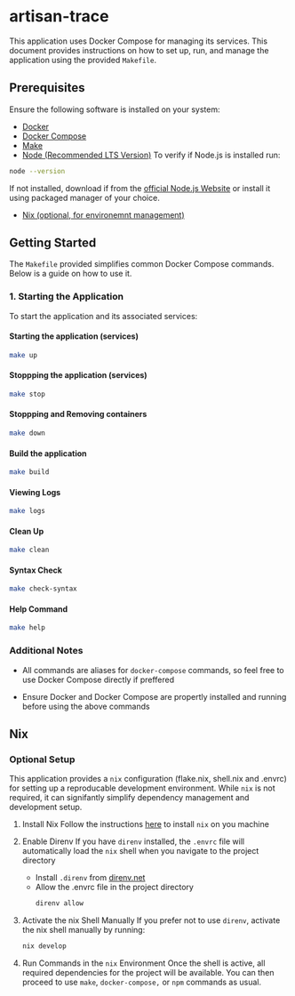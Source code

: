 # artisan-trace

This application uses Docker Compose for managing its services. This document 
provides instructions on how to set up, run, and manage the application using 
the provided `Makefile`.

## Prerequisites

Ensure the following software is installed on your system:

- [Docker](https://www.docker.com/)
- [Docker Compose](https://docs.docker.com/compose/)
- [Make](https://www.gnu.org/software/make/)
- [Node (Recommended LTS Version)](https://nodejs.org/en/download)
To verify if Node.js is installed run:
```bash
node --version
```
If not installed, download if from the [official Node.js Website](https://nodejs.org/en/download) or 
install it using packaged manager of your choice.

-   [Nix (optional, for environemnt management)](https://nixos.wiki/wiki/Main_Page)
## Getting Started

The `Makefile` provided simplifies common Docker Compose commands. Below is a guide on how to use it.

### 1. Starting the Application

To start the application and its associated services:

#### Starting the application (services)
```bash
make up
```
#### Stoppping the application (services)
```bash
make stop
```

#### Stoppping and Removing containers
```bash
make down
```
#### Build the application
```bash
make build
```
#### Viewing Logs
```bash
make logs
```
#### Clean Up
```bash
make clean
```
#### Syntax Check
```bash
make check-syntax
```
#### Help Command
```bash
make help
```

### Additional Notes
-   All commands are aliases for `docker-compose` commands, so feel free to use
Docker Compose directly if preffered

-   Ensure Docker and Docker Compose are propertly installed and running before
using the above commands

## Nix
### Optional Setup
This application provides a `nix` configuration (flake.nix, shell.nix and .envrc)
for setting up a reproducable development environment. While `nix` is not
required, it can signifantly simplify dependency management and development
setup.

1.  Install Nix
    Follow the instructions [here]() to install `nix` on you machine

2.  Enable Direnv
    If you have `direnv` installed, the `.envrc` file will automatically load
    the `nix` shell when you navigate to the project directory

    -   Install `.direnv` from [direnv.net](direnv.net)
    -   Allow the .envrc file in the project directory
        ```bash
        direnv allow
        ```
3.  Activate the nix Shell Manually
    If you prefer not to use `direnv`, activate the nix shell manually by running:
    ```bash
    nix develop
    ```
4.  Run Commands in the `nix` Environment
    Once the shell is active, all required dependencies for the project will
    be available. You can then proceed to use `make`, `docker-compose,` or `npm`
    commands as usual.

    


